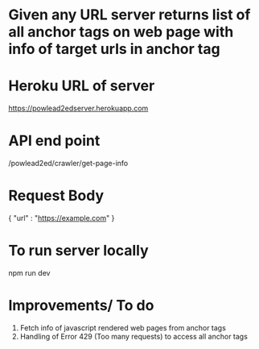
Given any URL server returns list of all anchor tags on web page with info of target urls in anchor tag
=================================================================

Heroku URL of server
====================
https://powlead2edserver.herokuapp.com

API end point
==============
/powlead2ed/crawler/get-page-info

Request Body
==============
{
 "url" : "https://example.com"
}

To run server locally
=====================
npm run dev


Improvements/ To do
===================

1. Fetch info of javascript rendered web pages from anchor tags
2. Handling of Error 429 (Too many requests) to access all anchor tags


